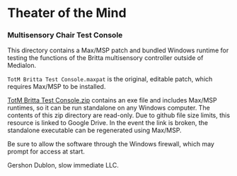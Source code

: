 # Theater of the Mind
### Multisensory Chair Test Console

This directory contains a Max/MSP patch and bundled Windows runtime for testing the functions of the Britta multisensory controller outside of Medialon. 

`TotM Britta Test Console.maxpat` is the original, editable patch, which requires Max/MSP to be installed.

[TotM Britta Test Console.zip](https://drive.google.com/file/d/1LnZckVGHMxvZCmQQ0vepBXj6vLpTqgNC/view?usp=sharing) contains an exe file and includes Max/MSP runtimes, so it can be run standalone on any Windows computer. The contents of this zip directory are read-only. Due to github file size limits, this resource is linked to Google Drive. In the event the link is broken, the standalone executable can be regenerated using Max/MSP.

Be sure to allow the software through the Windows firewall, which may prompt for access at start.

Gershon Dublon, slow immediate LLC.
